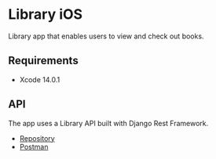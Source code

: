 # Library iOS

Library app that enables users to view and check out books.

## Requirements
- Xcode 14.0.1

## API
The app uses a Library API built with Django Rest Framework.

- [Repository](https://github.com/cassiewallace/library-api)
- [Postman](https://www.postman.com/cassiewallace/workspace/library-api)